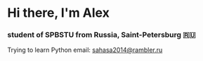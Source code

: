 # Hi there, I'm Alex
### student of SPBSTU from Russia, Saint-Petersburg 🇷🇺
Trying to learn Python
email: sahasa2014@rambler.ru
